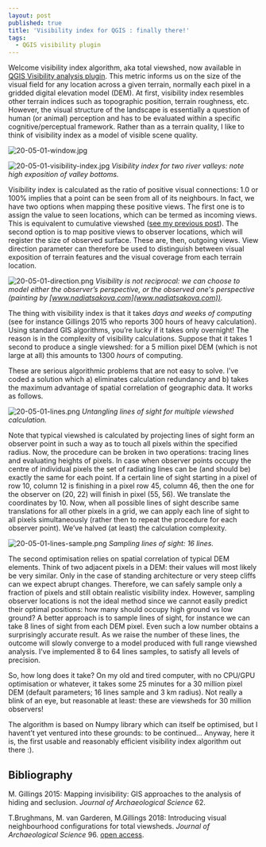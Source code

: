 ```yaml
---
layout: post
published: true
title: 'Visibility index for QGIS : finally there!'
tags:
  - QGIS visibility plugin
---
```


Welcome visibility index algorithm, aka total viewshed, now available in [QGIS Visibility analysis plugin](http://www.zoran-cuckovic.from.hr/QGIS-visibility-analysis/). This metric informs us on the size of the visual field for any location across a given terrain, normally each pixel in a gridded digital elevation model (DEM). At first, visibility index resembles other terrain indices such as topographic position, terrain roughness, etc. However, the visual structure of the landscape is essentially a question of human (or animal) perception and has to be evaluated within a specific cognitive/perceptual framework. Rather than as a terrain quality, I like to think of visibility index as a model of visible scene quality.  

![20-05-01-window.jpg]({{site.baseurl}}/figures/20-05-01-window.jpg)

![20-05-01-visibility-index.jpg]({{site.baseurl}}/figures/20-05-01-visibility-index.jpg)
*Visibility index for two river valleys: note high exposition of valley bottoms.*


Visibility index is calculated as the ratio of positive visual connections: 1.0 or 100% implies that a point can be seen from all of its neighbours. In fact, we have two options when mapping these positive views. The first one is to assign the value to seen locations, which can be termed as incoming views. This is equivalent to cumulative viewshed ([see my previous post]({{site.baseurl}}/2020/viewshed-tutorial/)). The second option is to map positive views to observer locations, which will register the size of observed surface. These are, then, outgoing views. View direction parameter can therefore be used to distinguish between visual exposition of terrain features and the visual coverage from each terrain location. 

![20-05-01-direction.png]({{site.baseurl}}/figures/20-05-01-direction.png)
*Visibility is not reciprocal: we can choose to model either the observer’s perspective, or the observed one's perspective (painting by [www.nadiatsakova.com](www.nadiatsakova.com)).*

The thing with visibility index is that it takes *days and weeks of computing* (see for instance Gillings 2015 who reports 300 hours of heavy calculation). Using standard GIS algorithms, you’re lucky if it takes only overnight! The reason is in the complexity of visibility calculations. Suppose that it takes 1 second to produce a single viewshed: for a 5 million pixel DEM (which is not large at all) this amounts to 1300 *hours* of computing.

These are serious algorithmic problems that are not easy to solve. I’ve coded a solution which a) eliminates calculation redundancy and b) takes the maximum advantage of spatial correlation of geographic data. It works as follows.

![20-05-01-lines.png]({{site.baseurl}}/figures/20-05-01-lines.png)
*Untangling lines of sight for multiple viewshed calculation.*

Note that typical viewshed is calculated by projecting lines of sight form an observer point in such a way as to touch all pixels within the specified radius. Now, the procedure can be broken in two operations: tracing lines and evaluating heights of pixels. In case when observer points occupy the centre of individual pixels the set of radiating lines can be (and should be) exactly the same for each point. If a certain line of sight starting in a pixel of row 10, column 12 is finishing in a pixel row 45, column 46, then the one for the observer on (20, 22) will finish in pixel (55, 56). We translate the coordinates by 10. Now, when all possible lines of sight describe same translations for all other pixels in a grid, we can apply each line of sight to all pixels simultaneously (rather then to repeat the procedure for each observer point). We’ve halved (at least) the calculation complexity. 

![20-05-01-lines-sample.png]({{site.baseurl}}/figures/20-05-01-lines-sample.png)
*Sampling lines of sight: 16 lines.*

The second optimisation relies on spatial correlation of typical DEM elements. Think of two adjacent pixels in a DEM: their values will most likely be very similar. Only in the case of standing architecture or very steep cliffs can we expect abrupt changes. Therefore, we can safely sample only a fraction of pixels and still obtain realistic visibility index. However, sampling observer locations is not the ideal method since we cannot easily predict their optimal positions: how many should occupy high ground vs low ground? A better approach is to sample lines of sight, for instance we can take 8 lines of sight from each DEM pixel. Even such a low number obtains a surprisingly accurate result. As we raise the number of these lines, the outcome will slowly converge to a model produced with full range viewshed analysis. I’ve implemented 8 to 64 lines samples, to satisfy all levels of precision. 

So, how long does it take? On my old and tired computer, with no CPU/GPU optimisation or whatever, it takes some 25 minutes for a 30 million pixel DEM (default parameters; 16 lines sample and 3 km radius). Not really a blink of an eye, but reasonable at least: these are viewsheds for 30 million observers! 

The algorithm is based on Numpy library which can itself be optimised, but I havent’t yet ventured into these grounds: to be continued… Anyway, here it is, the first usable and reasonably efficient visibility index algorithm out there :).

## Bibliography

M. Gillings 2015: Mapping invisibility: GIS approaches to the analysis of hiding and seclusion. *Journal of Archaeological Science* 62.

T.Brughmans, M. van Garderen, M.Gillings 2018: Introducing visual neighbourhood configurations for total viewsheds. *Journal of Archaeological Science* 96. [open access](https://www.sciencedirect.com/science/article/pii/S0305440318302383).
